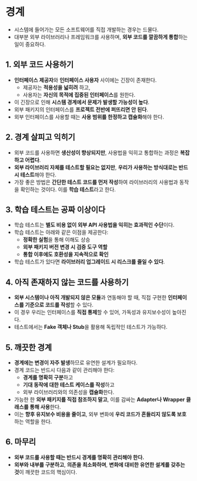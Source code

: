 # 경계

- 시스템에 들어가는 모든 소프트웨어를 직접 개발하는 경우는 드물다.
- 대부분 외부 라이브러리나 프레임워크를 사용하며, **외부 코드를 깔끔하게 통합**하는 일이 중요하다.

## 1. 외부 코드 사용하기

- **인터페이스 제공자**와 **인터페이스 사용자** 사이에는 긴장이 존재한다.
  - 제공자는 **적용성을 넓히려** 하고,
  - 사용자는 **자신의 목적에 집중된 인터페이스**를 원한다.
- 이 긴장으로 인해 **시스템 경계에서 문제가 발생할 가능성이 높다**.
- 외부 패키지의 인터페이스를 **프로젝트 전반에 퍼뜨리면 안 된다**.
- 외부 인터페이스를 사용할 때는 **사용 범위를 한정하고 캡슐화**해야 한다.

## 2. 경계 살피고 익히기

- 외부 코드를 사용하면 **생산성이 향상되지만**, 사용법을 익히고 통합하는 과정은 **복잡하고 어렵다**.
- **외부 라이브러리 자체를 테스트할 필요는 없지만**, **우리가 사용하는 방식대로는 반드시 테스트**해야 한다.
- 가장 좋은 방법은 **간단한 테스트 코드를 먼저 작성**하여 라이브러리의 사용법과 동작을 확인하는 것이다. 이를 **학습 테스트**라고 한다.

## 3. 학습 테스트는 공짜 이상이다

- 학습 테스트는 **별도 비용 없이 외부 API 사용법을 익히는 효과적인 수단**이다.
- 학습 테스트는 아래와 같은 이점을 제공한다:
  - **정확한 실험**을 통해 이해도 상승
  - **외부 패키지 버전 변경 시 검증 도구 역할**
  - **통합 이후에도 호환성을 지속적으로 확인**
- 학습 테스트가 있다면 **라이브러리 업그레이드 시 리스크를 줄일 수 있다**.

## 4. 아직 존재하지 않는 코드를 사용하기

- **외부 시스템이나 아직 개발되지 않은 모듈**과 연동해야 할 때, 직접 구현한 **인터페이스를 기준으로 코드를 작성**할 수 있다.
- 이 경우 우리는 인터페이스를 **직접 통제**할 수 있어, 가독성과 유지보수성이 높아진다.
- 테스트에서는 **Fake 객체나 Stub**을 활용해 독립적인 테스트가 가능하다.

## 5. 깨끗한 경계

- **경계에는 변경이 자주 발생**하므로 유연한 설계가 필요하다.
- 경계 코드는 반드시 다음과 같이 관리해야 한다:
  - **경계를 명확히 구분**하고
  - **기대 동작에 대한 테스트 케이스를 작성**하고
  - 외부 라이브러리와의 의존성을 **캡슐화**한다.
- 가능한 한 **외부 패키지를 직접 참조하지 말고**, 이를 감싸는 **Adapter나 Wrapper 클래스를 통해 사용**한다.
- 이는 **향후 유지보수 비용을 줄이고**, 외부 변화에 **우리 코드가 흔들리지 않도록 보호**하는 역할을 한다.

## 6. 마무리

- **외부 코드를 사용할 때는 반드시 경계를 명확히 관리해야 한다.**
- **외부와 내부를 구분하고**, **의존을 최소화하며**, **변화에 대비한 유연한 설계를 갖추는 것**이 깨끗한 코드의 핵심이다.
